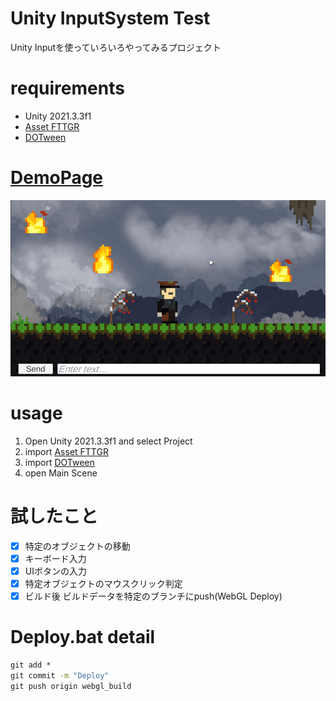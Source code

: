 # Unity InputSystem Test

Unity Inputを使っていろいろやってみるプロジェクト

# requirements

* Unity 2021.3.3f1
* [Asset FTTGR](https://assetstore.unity.com/packages/2d/environments/asset-fttgr-222174)
* [DOTween](https://assetstore.unity.com/packages/tools/animation/dotween-hotween-v2-27676)

# [DemoPage](https://ayutaz.github.io/InputSystemTest)

![](Docs/InputSystemDemo.gif)

# usage

1. Open Unity 2021.3.3f1 and select Project
2. import [Asset FTTGR](https://assetstore.unity.com/packages/2d/environments/asset-fttgr-222174)
3. import [DOTween](https://assetstore.unity.com/packages/tools/animation/dotween-hotween-v2-27676)
4. open Main Scene

# 試したこと

- [x] 特定のオブジェクトの移動
- [x] キーボード入力
- [x] UIボタンの入力
- [x] 特定オブジェクトのマウスクリック判定
- [x] ビルド後 ビルドデータを特定のブランチにpush(WebGL Deploy)

# Deploy.bat detail

```bat
git add *
git commit -m "Deploy"
git push origin webgl_build
```